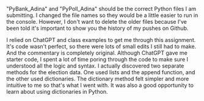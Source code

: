 "PyBank_Adina" and "PyPoll_Adina" should be the correct Python files I am submitting.  I changed the file names so they would be a little easier to run
in the console.  However, I don't want to delete the older files because I've been told it's important to show you the history of my pushes on
Github.

I relied on ChatGPT and class examples to get me through this assignment.  It's code wasn't perfect, so there were lots of small edits I still had to make.  And the commentary is completely original.  Although ChatGPT gave me starter code, I spent a lot of time poring through the code to make sure I understood all the logic and syntax.  I actually discovered two separate methods for the election data.  One used lists and the append function, and the other used dictionaries.  The dictionary method felt simpler and more intuitive to me so that's what I went with.  It was also a good opportunity to learn about using dictionaries in Python.